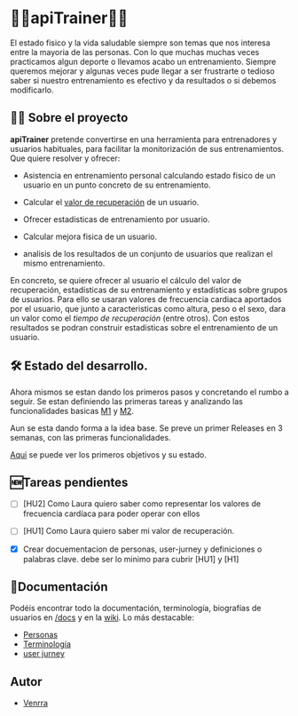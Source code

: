 # 🏃‍♀️apiTrainer:running_man:

El estado fisico y la vida saludable siempre son temas que nos interesa entre la mayoria de las personas. Con lo que muchas muchas veces practicamos algun deporte o llevamos acabo un entrenamiento. Siempre queremos mejorar y algunas veces pude llegar a ser frustrarte o tedioso saber si nuestro entrenamiento es efectivo y da resultados o si debemos modificarlo.

## 📝🆕 Sobre el proyecto

__apiTrainer__ pretende convertirse en una herramienta para entrenadores y usuarios habituales, para facilitar la monitorización de sus entrenamientos. Que quiere resolver y ofrecer:

- Asistencia en entrenamiento personal calculando estado fisico de un usuario en un punto concreto de su entrenamiento.

- Calcular el [valor de recuperación](./docs/terminologia.md#Calculo-del-valor/tiempo-de-recuperación-HR) de un usuario.



- Ofrecer estadisticas de entrenamiento por usuario.

- Calcular mejora fisica de un usuario.

- analisis de los resultados de un conjunto de usuarios que realizan el mismo entrenamiento.

En concreto, se quiere ofrecer al usuario el cálculo del valor de recuperación, estadísticas de su entrenamiento y estadísticas sobre grupos de usuarios. Para ello se usaran valores de frecuencia cardiaca aportados por el usuario, que junto a caracteristicas como altura, peso o el sexo, dara un valor como el _tiempo de recuperación_ (entre otros). Con estos resultados se podran construir estadisticas sobre el entrenamiento de un usuario.

## 🛠️ Estado del desarrollo.

Ahora mismos se estan dando los primeros pasos y concretando el rumbo a seguir. Se estan definiendo las primeras tareas y analizando las funcionalidades basicas [M1](https://github.com/venrra/apiTrainer/milestones/1) y [M2](https://github.com/venrra/apiTrainer/milestones/2).

Aun se esta dando forma a la idea base. Se preve un primer Releases en 3 semanas, con las primeras funcionalidades.

[Aqui](https://github.com/venrra/apiTrainer/milestones) se puede ver los primeros objetivos y su estado. 

## 🆕Tareas pendientes

- [ ] [HU2] Como Laura quiero saber como representar los valores de frecuencia cardíaca para poder operar con ellos

- [ ] [HU1] Como Laura quiero saber mi valor de recuperación.

- [x] Crear docuementacion de personas, user-jurney y definiciones o palabras clave. debe ser lo minimo para cubrir [HU1] y [H1]

## 📄Documentación

Podéis encontrar todo la documentación, terminología, biografías de usuarios en [/docs](./docs) y en la [wiki](https://github.com/venrra/apiTrainer/wiki). Lo más destacable:

- [Personas](./docs/personas.md)
- [Terminología](./docs/terminologia.md)
- [user jurney](./docs/user-jurney.md)

## Autor

- [Venrra](https://github.com/venrra/)